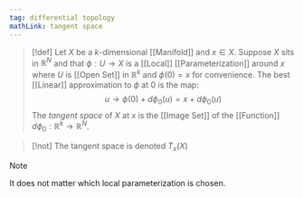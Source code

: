 ```yaml
---
tag: differential topology
mathLink: tangent space
---
```

>[!def]
Let $X$ be a $k$-dimensional [[Manifold]] and $x\in X$. Suppose $X$ sits in $\mathbb{R}^N$ and that $\phi:U \rightarrow X$ is a [[Local]] [[Parameterization]] around $x$ where $U$ is [[Open Set]] in $\mathbb{R}^k$ and $\phi(0)=x$ for convenience. The best [[Linear]] approximation to $\phi$ at $0$ is the map:
$$u \rightarrow \phi(0)+d\phi_{0}(u)=x+d \phi_{0}(u)$$
The *tangent space* of $X$ at $x$ is the [[Image Set]] of the [[Function]] $d \phi_{0}:\mathbb{R}^{k}\rightarrow \mathbb{R}^{N}$. 

>[!not]
>The tangent space is denoted $T_{x}(X)$

>[!note]
>It does not matter which local parameterization is chosen.

